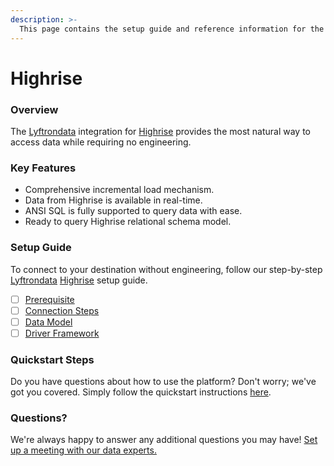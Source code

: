 ```yaml
---
description: >-
  This page contains the setup guide and reference information for the Highrise source connector.
---
```


# Highrise

### Overview

The [Lyftrondata](https://www.lyftrondata.com/) integration for [Highrise](None) provides the most natural way to access data while requiring no engineering.

### Key Features

* Comprehensive incremental load mechanism.
* Data from Highrise is available in real-time.&#x20;
* ANSI SQL is fully supported to query data with ease.
* Ready to query Highrise relational schema model.

### Setup Guide

To connect to your destination without engineering, follow our step-by-step [Lyftrondata](https://www.lyftrondata.com/)  [Highrise](None) setup guide.

* [ ] [Prerequisite](prerequisite.md)
* [ ] [Connection Steps](connection-steps.md)
* [ ] [Data Model](data-model/erd.md)
* [ ] [Driver Framework](driver-framework/)

### Quickstart Steps

Do you have questions about how to use the platform? Don't worry; we've got you covered. Simply follow the quickstart instructions [here](../README.md).

### Questions? <a href="#questions" id="questions"></a>

We're always happy to answer any additional questions you may have! [Set up a meeting with our data experts.](https://www.lyftrondata.com/book-a-meeting/)

